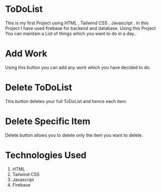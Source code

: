 # ToDoList
This is my first Project using HTML , Tailwind CSS , Javascript . In this Project I have used firebase for backend and database.
Using this Project You can maintain a List of things which you want to do in a day..
# Add Work 
Using this button you can add any work which you have decided to do.
# Delete ToDoList
This button deletes your full ToDoList and hence each item.
# Delete Specific Item
Delete button allows you to delete only the item you want to delete.
# Technologies Used
1. HTML
2. Tailwind CSS
3. Javascript
4. Firebase
